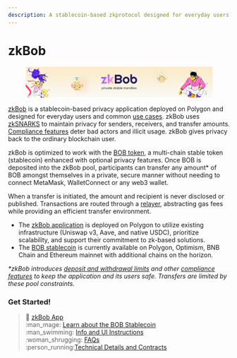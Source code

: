 ```yaml
---
description: A stablecoin-based zkprotocol designed for everyday users
---
```


# zkBob

<figure><img src=".gitbook/assets/readme2.jpg" alt=""><figcaption></figcaption></figure>

[zkBob](https://app.zkbob.com) is a stablecoin-based privacy application deployed on Polygon and designed for everyday users and common [use cases](zkbob-overview/use-cases/). zkBob uses [zkSNARKS](implementation/zksnarks-and-circuits/) to maintain privacy for senders, receivers, and transfer amounts. [Compliance features](zkbob-overview/compliance-and-security.md) deter bad actors and illicit usage. zkBob gives privacy back to the ordinary blockchain user.&#x20;

zkBob is optimized to work with the [BOB token](broken-reference), a multi-chain stable token (stablecoin) enhanced with optional privacy features. Once BOB is deposited into the zkBob pool, participants can transfer any amount\* of BOB amongst themselves in a private, secure manner without needing to connect MetaMask, WalletConnect or any web3 wallet.

When a transfer is initiated, the amount and recipient is never disclosed or published. Transactions are routed through a [relayer](implementation/relayer-node/), abstracting gas fees while providing an efficient transfer environment.&#x20;

* The [zkBob application](https://app.zkbob.com/) is deployed on Polygon to utilize existing infrastructure (Uniswap v3, Aave, and native USDC), prioritize scalability, and support their commitment to zk-based solutions.
* The [BOB stablecoin](bob-stablecoin/bob-details.md) is currently available on Polygon, Optimism, BNB Chain and Ethereum mainnet with additional chains on the horizon.&#x20;

_\*zkBob introduces_ [_deposit and withdrawal limits_](zkbob-overview/deposit-and-withdrawal-limits.md) _and other_ [_compliance features_](zkbob-overview/compliance-and-security.md) _to keep the application and its users safe. Transfers are limited by these pool constraints._&#x20;

### Get Started!

> :man: [zkBob App](https://app.zkbob.com/)\
> :man\_mage: [Learn about the BOB Stablecoin](broken-reference)\
> :man\_swimming: [Info and UI Instructions](zkbob-app/zkbob-app.md)\
> :woman\_shrugging: [FAQs](zkbob-overview/faq.md)\
> :person\_running:[Technical Details and Contracts](broken-reference)

